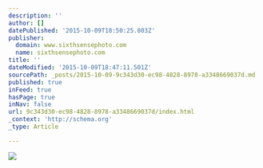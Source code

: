 ```yaml
---
description: ''
author: []
datePublished: '2015-10-09T18:50:25.803Z'
publisher:
  domain: www.sixthsensephoto.com
  name: sixthsensephoto.com
title: ''
dateModified: '2015-10-09T18:47:11.501Z'
sourcePath: _posts/2015-10-09-9c343d30-ec98-4828-8978-a3348669037d.md
published: true
inFeed: true
hasPage: true
inNav: false
url: 9c343d30-ec98-4828-8978-a3348669037d/index.html
_context: 'http://schema.org'
_type: Article

---
```

![](http://www.sixthsensephoto.com/photos/i-HCq9kDN/0/X2/i-HCq9kDN-X2.jpg)